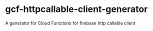 # gcf-httpcallable-client-generator
A generator for Cloud Functions for firebase  http callable client
